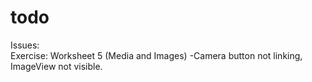 # todo

Issues:  
Exercise: Worksheet 5 (Media and Images)
-Camera button not linking, ImageView not visible.
